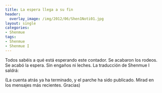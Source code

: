 ```yaml
---
title: La espera llega a su fin
header:
  overlay_image: /img/2012/06/Shen1Noti01.jpg
layout: single
categories:
- Shenmue
tags:
- Shenmue
- Shenmue I
---
```

Todos sabéis a qué está esperando este contador. Se acabaron los rodeos. 
Se acabó la espera. Sin engaños ni leches. La traducción de Shenmue I saldrá:

(La cuenta atrás ya ha terminado, y el parche ha sido publicado. Mirad en 
los mensajes más recientes. Gracias)
